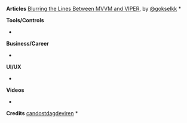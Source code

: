 **Articles**
[Blurring the Lines Between MVVM and VIPER](https://theswiftpost.co/blurring-the-lines-between-mvvm-and-viper/), by [@gokselkk](https://:twitter.com/gokselkk)
* 

**Tools/Controls**

* 

**Business/Career**

* 

**UI/UX**

* 

**Videos**

* 

**Credits**
[candostdagdeviren](https://github.com/candostdagdeviren/)
* 
